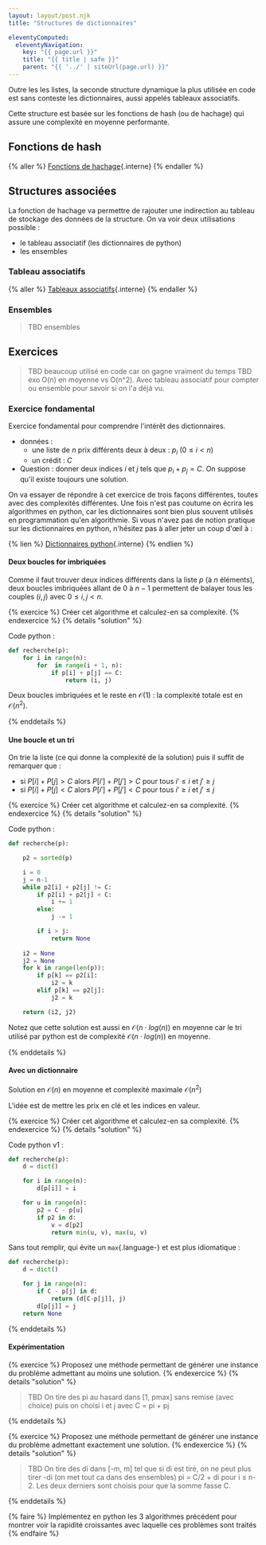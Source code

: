 ```yaml
---
layout: layout/post.njk
title: "Structures de dictionnaires"

eleventyComputed:
  eleventyNavigation:
    key: "{{ page.url }}"
    title: "{{ title | safe }}"
    parent: "{{ '../' | siteUrl(page.url) }}"
---
```


Outre les les listes, la seconde structure dynamique la plus utilisée en code est sans conteste les dictionnaires, aussi appelés tableaux associatifs.

Cette structure est basée sur les fonctions de hash (ou de hachage) qui assure une complexité en moyenne performante.

## Fonctions de hash

{% aller %}
[Fonctions de hachage](fonctions-hash){.interne}
{% endaller %}

## Structures associées

La fonction de hachage va permettre de rajouter une indirection au tableau de stockage des données de la structure. On va voir deux utilisations possible :

- le tableau associatif (les dictionnaires de python)
- les ensembles

### Tableau associatifs

{% aller %}
[Tableaux associatifs](tableau-associatif){.interne}
{% endaller %}

### Ensembles

> TBD ensembles

## Exercices

> TBD beaucoup utilisé en code car on gagne vraiment du temps
> TBD exo O(n) en moyenne vs O(n^2). Avec tableau associatif pour compter ou ensemble pour savoir si on l'a déjà vu.
>
### <span id="exercice-fondamental"></span>Exercice fondamental

Exercice fondamental pour comprendre l'intérêt des dictionnaires.

- données :
  - une liste de $n$ prix différents deux à deux : $p_i$ ($0 \leq i < n$)
  - un crédit : $C$
- Question : donner deux indices $i$ et $j$ tels que $p_i + p_j = C$. On suppose qu'il existe toujours une solution.

On va essayer de répondre à cet exercice de trois façons différentes, toutes avec des complexités différentes. Une fois n'est pas coutume on écrira les algorithmes en python, car les dictionnaires sont bien plus souvent utilisés en programmation qu'en algorithmie. Si vous n'avez pas de notion pratique sur les dictionnaires en python, n'hésitez pas à aller jeter un coup d'œil à :

{% lien %}
[Dictionnaires python](/cours/coder-et-développer/bases-programmation/conteneurs/#ensembles-dictionnaires){.interne}
{% endlien %}

#### Deux boucles for imbriquées

Comme il faut trouver deux indices différents dans la liste $p$ (à $n$ éléments), deux boucles imbriquées allant de $0$ à $n-1$ permettent de balayer tous les couples $(i, j)$ avec $0 \leq i, j < n$.

{% exercice %}
Créer cet algorithme et calculez-en sa complexité.
{% endexercice %}
{% details "solution" %}

Code python :

```python
def recherche(p):
    for i in range(n):
        for  in range(i + 1, n):
            if p[i] + p[j] == C:
                return (i, j)
```

Deux boucles imbriquées et le reste en $\mathcal{O}(1)$ : la complexité totale est en $\mathcal{O}(n^2)$.

{% enddetails %}

#### Une boucle et un tri

On trie la liste (ce qui donne la complexité de la solution) puis il suffit de remarquer que :

- si $P[i] + P[j] > C$ alors $P[i'] + P[j'] > C$ pour tous $i' \leq i$ et $j' \geq j$
- si $P[i] + P[j] < C$ alors $P[i'] + P[j'] < C$ pour tous $i' \geq i$ et $j' \leq j$

{% exercice %}
Créer cet algorithme et calculez-en sa complexité.
{% endexercice %}
{% details "solution" %}

Code python :

```python
def recherche(p):

    p2 = sorted(p)

    i = 0
    j = n-1
    while p2[i] + p2[j] != C:
        if p2[i] + p2[j] < C:
            i += 1
        else:
            j -= 1

        if i > j:
            return None
    
    i2 = None
    j2 = None
    for k in range(len(p)):
        if p[k] == p2[i]:
            i2 = k
        elif p[k] == p2[j]:
            j2 = k

    return (i2, j2)
```

Notez que cette solution est aussi en $\mathcal{O}(n\cdot log(n))$ en moyenne car le tri utilisé par python est de complexité $\mathcal{O}(n\cdot log(n))$ en moyenne.

{% enddetails %}

#### Avec un dictionnaire

Solution en $\mathcal{O}(n)$ en moyenne et complexité maximale $\mathcal{O}(n^2)$

L'idée est de mettre les prix en clé et les indices en valeur.

{% exercice %}
Créer cet algorithme et calculez-en sa complexité.
{% endexercice %}
{% details "solution" %}

Code python v1 :

```python
def recherche(p):
    d = dict()

    for i in range(n):
        d[p[i]] = i

    for u in range(n):
        p2 = C - p[u] 
        if p2 in d:
            v = d[p2]
            return min(u, v), max(u, v)
```

Sans tout remplir, qui évite un `max`{.language-} et est plus idiomatique :

```python
def recherche(p):
    d = dict()

    for j in range(n):
        if C - p[j] in d:
            return (d[C-p[j]], j)
        d[p[j]] = j
    return None
```

{% enddetails %}

#### Expérimentation

{% exercice %}
Proposez une méthode permettant de générer une instance du problème admettant au moins une solution.
{% endexercice %}
{% details "solution" %}

> TBD On tire des pi au hasard dans [1, pmax] sans remise (avec choice) puis on choisi i et j avec C = pi + pj

{% enddetails %}

{% exercice %}
Proposez une méthode permettant de générer une instance du problème admettant exactement une solution.
{% endexercice %}
{% details "solution" %}

> TBD On tire des di dans [-m, m] tel que si di est tiré, on ne peut plus tirer -di (on met tout ca dans des ensembles) pi = C/2 + di pour i ≤ n-2. Les deux derniers sont choisis  pour que la somme fasse C.

{% enddetails %}

{% faire %}
Implémentez en python les 3 algorithmes précédent pour montrer voir la rapidité croissantes avec laquelle ces problèmes sont traités
{% endfaire %}
